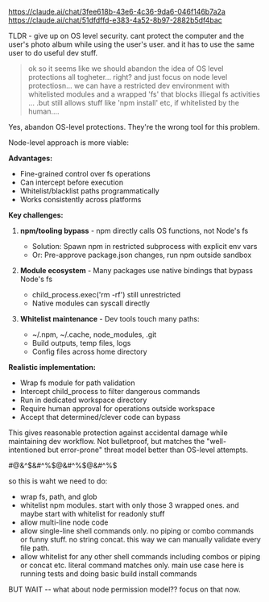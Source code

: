 

https://claude.ai/chat/3fee618b-43e6-4c36-9da6-046f146b7a2a
https://claude.ai/chat/51dfdffd-e383-4a52-8b97-2882b5df4bac


TLDR - give up on OS level security.  cant protect the computer and the user's photo album while using the user's user.  and it has to use the same user to do useful dev stuff.

>ok so it seems like we should abandon the idea of OS level protections all togheter... right?  and just focus on node level protectiosn... we can have a restricted dev environment with whitelisted modules and a wrapped 'fs' that blocks illiegal fs activities ... .but still allows stuff like 'npm install' etc, if whitelisted by the human....

Yes, abandon OS-level protections. They're the wrong tool for this problem.

Node-level approach is more viable:

**Advantages:**
- Fine-grained control over fs operations
- Can intercept before execution
- Whitelist/blacklist paths programmatically  
- Works consistently across platforms

**Key challenges:**

1. **npm/tooling bypass** - npm directly calls OS functions, not Node's fs
   - Solution: Spawn npm in restricted subprocess with explicit env vars
   - Or: Pre-approve package.json changes, run npm outside sandbox

2. **Module ecosystem** - Many packages use native bindings that bypass Node's fs
   - child_process.exec('rm -rf') still unrestricted
   - Native modules can syscall directly

3. **Whitelist maintenance** - Dev tools touch many paths:
   - ~/.npm, ~/.cache, node_modules, .git
   - Build outputs, temp files, logs
   - Config files across home directory

**Realistic implementation:**
- Wrap fs module for path validation
- Intercept child_process to filter dangerous commands
- Run in dedicated workspace directory
- Require human approval for operations outside workspace
- Accept that determined/clever code can bypass

This gives reasonable protection against accidental damage while maintaining dev workflow. Not bulletproof, but matches the "well-intentioned but error-prone" threat model better than OS-level attempts.

#@&^$&#^%$@&#^%$@&#^%$

so this is waht we need to do:

- wrap fs, path, and glob
- whitelist npm modules.  start with only those 3 wrapped ones.  and maybe start with whitelist for readonly stuff
- allow multi-line node code 
- allow single-line shell commands only.  no piping or combo commands or funny stuff.  no string concat.  this way we can manually validate every file path. 
- allow whitelist for any other shell commands including combos or piping or concat etc.  literal command matches only. main use case here is running tests and doing basic build install commands

BUT WAIT -- what about node permission model?? focus on that now.


